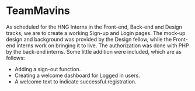 # TeamMavins
As scheduled for the HNG Interns in the Front-end, Back-end and Design tracks, we are to create a working Sign-up and Login pages. 
The mock-up design and background was provided by the Design fellow, while the Front-end interns work on bringing it to live. The authorization was done with PHP by the back-end interns. 
Some little addition were included, which are as follows:
- Adding a sign-out function. 
- Creating a welcome dashboard for Logged in users. 
- A welcome text to indicate successful registration. 
